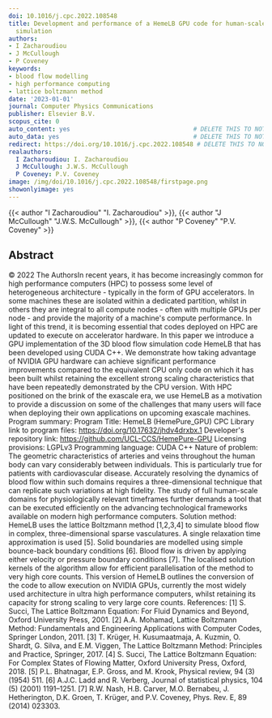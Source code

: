 ```yaml
---
doi: 10.1016/j.cpc.2022.108548
title: Development and performance of a HemeLB GPU code for human-scale blood flow
  simulation
authors:
- I Zacharoudiou
- J McCullough
- P Coveney
keywords:
- blood flow modelling
- high performance computing
- lattice boltzmann method
date: '2023-01-01'
journal: Computer Physics Communications
publisher: Elsevier B.V.
scopus_cite: 0
auto_content: yes                                  # DELETE THIS TO NOT AUTO GENERATE CONTENT
auto_data: yes                                     # DELETE THIS TO NOT AUTO GENERATE METADATA
redirect: https://doi.org/10.1016/j.cpc.2022.108548 # DELETE THIS TO NOT REDIRECT
realauthors:
  I Zacharoudiou: I. Zacharoudiou
  J McCullough: J.W.S. McCullough
  P Coveney: P.V. Coveney
image: /img/doi/10.1016/j.cpc.2022.108548/firstpage.png
showonlyimage: yes
---
```

{{< author "I Zacharoudiou" "I. Zacharoudiou" >}}, {{< author "J McCullough" "J.W.S. McCullough" >}}, {{< author "P Coveney" "P.V. Coveney" >}}

## Abstract
© 2022 The AuthorsIn recent years, it has become increasingly common for high performance computers (HPC) to possess some level of heterogeneous architecture - typically in the form of GPU accelerators. In some machines these are isolated within a dedicated partition, whilst in others they are integral to all compute nodes - often with multiple GPUs per node - and provide the majority of a machine's compute performance. In light of this trend, it is becoming essential that codes deployed on HPC are updated to execute on accelerator hardware. In this paper we introduce a GPU implementation of the 3D blood flow simulation code HemeLB that has been developed using CUDA C++. We demonstrate how taking advantage of NVIDIA GPU hardware can achieve significant performance improvements compared to the equivalent CPU only code on which it has been built whilst retaining the excellent strong scaling characteristics that have been repeatedly demonstrated by the CPU version. With HPC positioned on the brink of the exascale era, we use HemeLB as a motivation to provide a discussion on some of the challenges that many users will face when deploying their own applications on upcoming exascale machines. Program summary: Program Title: HemeLB (HemePure_GPU) CPC Library link to program files: https://doi.org/10.17632/jhdv4drxbx.1 Developer's repository link: https://github.com/UCL-CCS/HemePure-GPU Licensing provisions: LGPLv3 Programming language: CUDA C++ Nature of problem: The geometric characteristics of arteries and veins throughout the human body can vary considerably between individuals. This is particularly true for patients with cardiovascular disease. Accurately resolving the dynamics of blood flow within such domains requires a three-dimensional technique that can replicate such variations at high fidelity. The study of full human-scale domains for physiologically relevant timeframes further demands a tool that can be executed efficiently on the advancing technological frameworks available on modern high performance computers. Solution method: HemeLB uses the lattice Boltzmann method [1,2,3,4] to simulate blood flow in complex, three-dimensional sparse vasculatures. A single relaxation time approximation is used [5]. Solid boundaries are modelled using simple bounce-back boundary conditions [6]. Blood flow is driven by applying either velocity or pressure boundary conditions [7]. The localised solution kernels of the algorithm allow for efficient parallelisation of the method to very high core counts. This version of HemeLB outlines the conversion of the code to allow execution on NVIDIA GPUs, currently the most widely used architecture in ultra high performance computers, whilst retaining its capacity for strong scaling to very large core counts. References: [1] S. Succi, The Lattice Boltzmann Equation: For Fluid Dynamics and Beyond, Oxford University Press, 2001. [2] A.A. Mohamad, Lattice Boltzmann Method: Fundamentals and Engineering Applications with Computer Codes, Springer London, 2011. [3] T. Krüger, H. Kusumaatmaja, A. Kuzmin, O. Shardt, G. Silva, and E.M. Viggen, The Lattice Boltzmann Method: Principles and Practice, Springer, 2017. [4] S. Succi, The Lattice Boltzmann Equation: For Complex States of Flowing Matter, Oxford University Press, Oxford, 2018. [5] P.L. Bhatnagar, E.P. Gross, and M. Krook, Physical review, 94 (3) (1954) 511. [6] A.J.C. Ladd and R. Verberg, Journal of statistical physics, 104 (5) (2001) 1191–1251. [7] R.W. Nash, H.B. Carver, M.O. Bernabeu, J. Hetherington, D.K. Groen, T. Krüger, and P.V. Coveney, Phys. Rev. E, 89 (2014) 023303.
